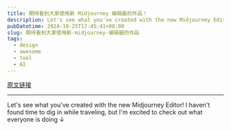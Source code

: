 ```yaml
---
title: 期待看到大家使用新 Midjourney 编辑器的作品！
description: Let's see what you've created with the new Midjourney Editor! I haven't found time to dig in while traveling, but I'm excited to check out what everyone is doing ↓
pubDatetime: 2024-10-25T17:45:41+08:00
slug: 期待看到大家使用新-midjourney-编辑器的作品
tags: 
  - design
  - awesome
  - tool
  - AI
---
```


[原文链接](https://twitter.com/doganuraldesign/status/1849521260843368945?s=12)

---

Let's see what you've created with the new Midjourney Editor! I haven't found time to dig in while traveling, but I'm excited to check out what everyone is doing ↓
